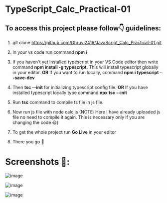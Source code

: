 # TypeScript_Calc_Practical-01

## To access this project please follow:point_down: guidelines:

1. git clone https://github.com/Dhruvi2416/JavaScript_Calc_Practical-01.git
2. In your vs code run command **npm i**
3. If you haven't yet installed typescript in your VS Code editor then write command **npm install -g typescript**.  This will install typescript globally in your editor.
**OR** If you want to run locally, command **npm i typescript --save-dev**

4. Then **tsc --init** for initializing typescript config file. **OR** If you have installed typescript locally type command **npx tsc --init**
5. Run **tsc** command to compile ts file in js file.
6. Now run js file with node calc.js (NOTE: Here I have already uploaded js file no need to compile it again. This is necessary only if you are changing the code :smiley:)
7. To get the whole project run **Go Live** in your editor
8. There you go :rocket:

# Screenshots :camera_flash::

![image](https://user-images.githubusercontent.com/122339608/236696599-f2c6789e-98d8-40b5-8fdd-98414f621554.png)

![image](https://user-images.githubusercontent.com/122339608/236696616-1c5907d4-5560-401f-bb84-5a74e3c28c8d.png)

![image](https://user-images.githubusercontent.com/122339608/236696631-0ff2da94-286f-4e5d-ac71-f94142873c4d.png)


